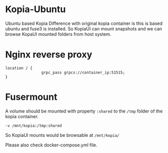 # Kopia-Ubuntu
Ubuntu based Kopia
Difference with original kopia container is this is based ubuntu and fuse3 is installed. So KopiaUI can mount snapshots and we can browse KopaUI mounted folders from host system.

# Nginx reverse proxy
```
location / {
                grpc_pass grpcs://container_ip:51515;
}
```
# Fusermount
A volume should be mounted with property `:shared` to the `/tmp` folder of the kopia container.
```
-v /mnt/kopia:/tmp:shared
```
So KopiaUI mounts would be browsable at `/mnt/kopia/`

Please also check docker-compose.yml file.
